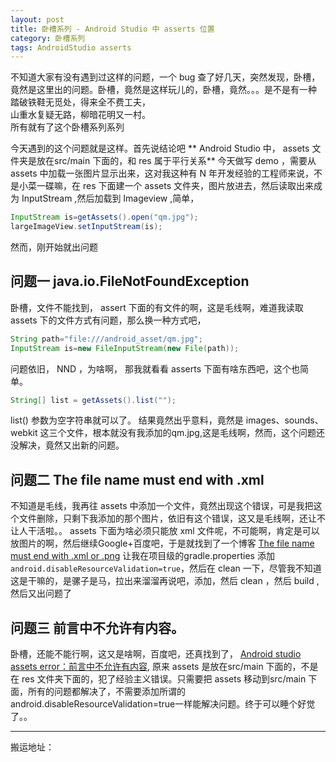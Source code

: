 ```yaml
---
layout: post
title: 卧槽系列 - Android Studio 中 asserts 位置
category: 卧槽系列
tags: AndroidStudio asserts
---
```

<!-- * content -->
<!-- {:toc} -->

不知道大家有没有遇到过这样的问题，一个 bug 查了好几天，突然发现，卧槽，竟然是这里出的问题。卧槽，竟然是这样玩儿的，卧槽，竟然。。。是不是有一种   
踏破铁鞋无觅处，得来全不费工夫，  
山重水复疑无路，柳暗花明又一村。  
所有就有了这个卧槽系列系列

今天遇到的这个问题就是这样。首先说结论吧
** Android Studio 中， assets 文件夹是放在src/main 下面的，和 res 属于平行关系**
今天做写 demo ，需要从 assets 中加载一张图片显示出来，这对我这种有 N 年开发经验的工程师来说，不是小菜一碟嘛，在 res 下面建一个 assets 文件夹，图片放进去，然后读取出来成为 InputStream ,然后加载到 Imageview ,简单，
```java
InputStream is=getAssets().open("qm.jpg");
largeImageView.setInputStream(is);
```

然而，刚开始就出问题
## 问题一 java.io.FileNotFoundException
卧槽，文件不能找到， assert 下面的有文件的啊，这是毛线啊，难道我读取 assets 下的文件方式有问题，那么换一种方式吧，
```java
String path="file:///android_asset/qm.jpg";
InputStream is=new FileInputStream(new File(path));
```
问题依旧， NND ，为啥啊，
那我就看看 asserts 下面有啥东西吧，这个也简单。
```java
String[] list = getAssets().list("");
```
list() 参数为空字符串就可以了。
结果竟然出乎意料，竟然是 images、sounds、webkit 这三个文件，根本就没有我添加的qm.jpg,这是毛线啊，然而，这个问题还没解决，竟然又出新的问题。
## 问题二 The file name must end with .xml
不知道是毛线，我再往 assets 中添加一个文件，竟然出现这个错误，可是我把这个文件删除，只剩下我添加的那个图片，依旧有这个错误，这又是毛线啊，还让不让人干活啦。。
assets 下面为啥必须只能放 xml 文件呢，不可能啊，肯定是可以放图片的啊，然后继续Google+百度吧，于是就找到了一个博客  [The file name must end with .xml or .png](https://blog.csdn.net/zhangnianxiang/article/details/76906567)
让我在项目级的gradle.properties 添加 `android.disableResourceValidation=true`，然后在 clean 一下，尽管我不知道这是干嘛的，是骡子是马，拉出来溜溜再说吧，添加，然后 clean ，然后 build ,然后又出问题了

## 问题三 前言中不允许有内容。  
卧槽，还能不能行啊，这又是啥啊，百度吧，还真找到了， [Android studio assets error：前言中不允许有内容](https://blog.csdn.net/alice_1_1/article/details/70050794), 原来 assets 是放在src/main 下面的，不是在 res 文件夹下面的，犯了经验主义错误。只需要把 assets 移动到src/main 下面，所有的问题都解决了，不需要添加所谓的 android.disableResourceValidation=true一样能解决问题。终于可以睡个好觉了。。

---
搬运地址：    

